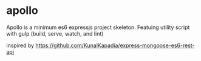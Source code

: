 # apollo
Apollo is a minimum es6 expressjs project skeleton. Featuing utility script with gulp (build, serve, watch, and lint)

inspired by https://github.com/KunalKapadia/express-mongoose-es6-rest-api
